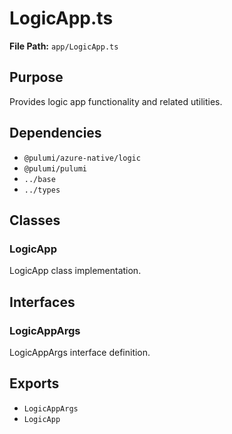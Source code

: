 # LogicApp.ts

**File Path:** `app/LogicApp.ts`

## Purpose

Provides logic app functionality and related utilities.

## Dependencies

- `@pulumi/azure-native/logic`
- `@pulumi/pulumi`
- `../base`
- `../types`

## Classes

### LogicApp

LogicApp class implementation.

## Interfaces

### LogicAppArgs

LogicAppArgs interface definition.

## Exports

- `LogicAppArgs`
- `LogicApp`

